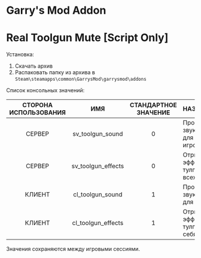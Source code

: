 # Garry's Mod Addon
# Real Toolgun Mute [Script Only]
Установка:
1. Скачать архив
2. Распаковать папку из архива в `Steam\steamapps\common\GarrysMod\garrysmod\addons`

Список консольных значений:

| СТОРОНА ИСПОЛЬЗОВАНИЯ | ИМЯ | СТАНДАРТНОЕ ЗНАЧЕНИЕ | НАЗНАЧЕНИЕ |
|:---------:|:---------:|:---------:|:----------|
| СЕРВЕР | sv_toolgun_sound | 0 | Проигрывать звук тулгана для всех игроков |
| СЕРВЕР | sv_toolgun_effects | 0 | Отрисовывать эффекты тулгана для всех игроков |
| КЛИЕНТ | cl_toolgun_sound | 1 | Проигрывать звук тулгана для себя |
| КЛИЕНТ | cl_toolgun_effects | 1 | Отрисовывать эффекты тулгана для себя |
   

Значения сохраняются между игровыми сессиями.
